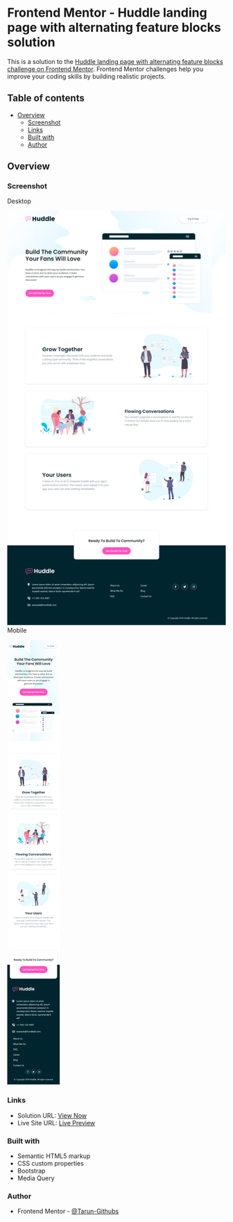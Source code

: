 # Frontend Mentor - Huddle landing page with alternating feature blocks solution

This is a solution to the [Huddle landing page with alternating feature blocks challenge on Frontend Mentor](https://www.frontendmentor.io/challenges/huddle-landing-page-with-alternating-feature-blocks-5ca5f5981e82137ec91a5100). Frontend Mentor challenges help you improve your coding skills by building realistic projects. 

## Table of contents

- [Overview](#overview)
  - [Screenshot](#screenshot)
  - [Links](#links)
  - [Built with](#built-with)
  - [Author](#author)


## Overview

### Screenshot
Desktop

![Desktop Preview](./screenshot/Desktop.png)
Mobile

![Mobile Device Preview](./screenshot/Mobile.png)

### Links

- Solution URL: [View Now](https://www.frontendmentor.io/solutions/huddle-landing-page-rYgbW2cGu1)
- Live Site URL: [Live Preview](https://huddle-landing-page-fmc.netlify.app/)

### Built with

- Semantic HTML5 markup
- CSS custom properties
- Bootstrap
- Media Query

### Author
- Frontend Mentor - [@Tarun-Githubs](https://www.frontendmentor.io/profile/Tarun-Githubs)
